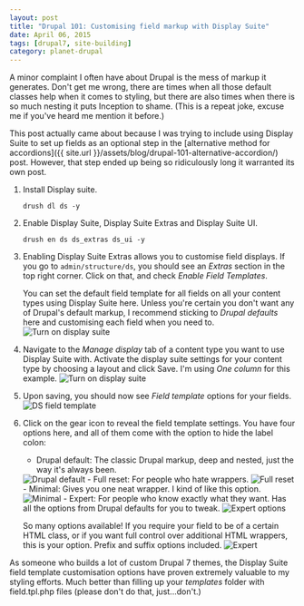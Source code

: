 ```yaml
---
layout: post
title: "Drupal 101: Customising field markup with Display Suite"
date: April 06, 2015
tags: [drupal7, site-building]
category: planet-drupal
---
```

A minor complaint I often have about Drupal is the mess of markup it generates. Don't get me wrong, there are times when all those default classes help when it comes to styling, but there are also times when there is so much nesting it puts Inception to shame. (This is a repeat joke, excuse me if you've heard me mention it before.)

This post actually came about because I was trying to include using Display Suite to set up fields as an optional step in the [alternative method for accordions]({{ site.url }}/assets/blog/drupal-101-alternative-accordion/) post. However, that step ended up being so ridiculously long it warranted its own post.

1. Install Display suite.
    <pre><code class="language-bash">drush dl ds -y</code></pre>
2. Enable Display Suite, Display Suite Extras and Display Suite UI.
    <pre><code class="language-bash">drush en ds ds_extras ds_ui -y</code></pre>
3. Enabling Display Suite Extras allows you to customise field displays. If you go to <code class="language-bash">admin/structure/ds</code>, you should see an *Extras* section in the top right corner. Click on that, and check *Enable Field Templates*. 
    
    You can set the default field template for all fields on all your content types using Display Suite here. Unless you're certain you don't want any of Drupal's default markup, I recommend sticking to *Drupal defaults* here and customising each field when you need to.
    <img src="{{ site.url }}/assets/images/posts/field-template/ds-extras.jpg" alt="Turn on display suite"/>
4. Navigate to the *Manage display* tab of a content type you want to use Display Suite with. Activate the display suite settings for your content type by choosing a layout and click Save. I'm using <em>One column</em> for this example.
    <img src="{{ site.url }}/assets/images/posts/maps/display-suite.jpg" alt="Turn on display suite"/>
5. Upon saving, you should now see *Field template* options for your fields.
    <img src="{{ site.url }}/assets/images/posts/field-template/ds-field-settings.jpg" alt="DS field template"/>
6. Click on the gear icon to reveal the field template settings. You have four options here, and all of them come with the option to hide the label colon:
    - Drupal default: The classic Drupal markup, deep and nested, just the way it's always been.
    <img src="{{ site.url }}/assets/images/posts/field-template/drupal-default.jpg" alt="Drupal default"/>
    - Full reset: For people who hate wrappers.
    <img src="{{ site.url }}/assets/images/posts/field-template/full-reset.jpg" alt="Full reset"/>
    - Minimal: Gives you one neat wrapper. I kind of like this option.
    <img src="{{ site.url }}/assets/images/posts/field-template/minimal.jpg" alt="Minimal"/>
    - Expert: For people who know exactly what they want. Has all the options from Drupal defaults for you to tweak.
    <img src="{{ site.url }}/assets/images/posts/field-template/expert.jpg" alt="Expert options"/>

    So many options available! If you require your field to be of a certain HTML class, or if you want full control over additional HTML wrappers, this is your option. Prefix and suffix options included.
    <img src="{{ site.url }}/assets/images/posts/field-template/expert-2.jpg" alt="Expert"/>

As someone who builds a lot of custom Drupal 7 themes, the Display Suite field template customisation options have proven extremely valuable to my styling efforts. Much better than filling up your *templates* folder with field.tpl.php files (please don't do that, just...don't.)
